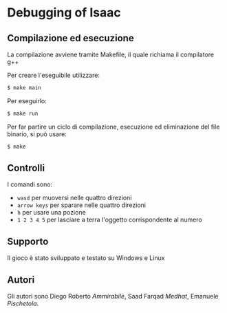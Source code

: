 # Debugging of Isaac

## Compilazione ed esecuzione

La compilazione avviene tramite Makefile, il quale richiama il compilatore g++

Per creare l'eseguibile utilizzare:

```sh
$ make main
```

Per eseguirlo:

```sh
$ make run
```

Per far partire un ciclo di compilazione, esecuzione ed eliminazione del file binario, si può usare:

```sh
$ make
```

## Controlli

I comandi sono:

- `wasd` per muoversi nelle quattro direzioni
- `arrow keys` per sparare nelle quattro direzioni
- `h` per usare una pozione
- `1 2 3 4 5` per lasciare a terra l'oggetto corrispondente al numero

## Supporto

Il gioco è stato sviluppato e testato su Windows e Linux

## Autori

Gli autori sono Diego Roberto _Ammirabile_, Saad Farqad _Medhat_, Emanuele _Pischetola_.
